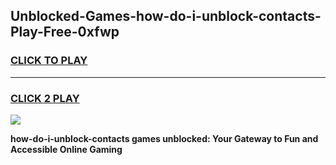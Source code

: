 
## Unblocked-Games-how-do-i-unblock-contacts-Play-Free-0xfwp
<h3>
<a href="https://premium76.site?title=how-do-i-unblock-contacts&ref=18A1">CLICK TO PLAY</a></h3>
<hr>

<h3>
<a href="https://premium76.site?title=how-do-i-unblock-contacts&ref=18A1">CLICK 2 PLAY</a>
  
</h3>

<a href="https://premium76.site?title=how-do-i-unblock-contacts&ref=18A1"><img src="https://clearcache.store/games.png"></a>


**how-do-i-unblock-contacts games unblocked: Your Gateway to Fun and Accessible Online Gaming**
